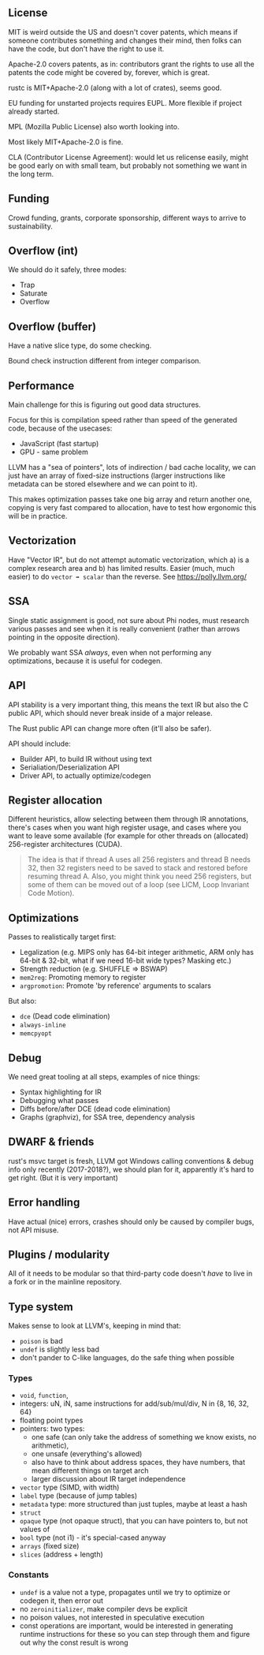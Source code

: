 
## License

MIT is weird outside the US and doesn't cover patents, which means if someone
contributes something and changes their mind, then folks can have the code, but
don't have the right to use it.

Apache-2.0 covers patents, as in: contributors grant the rights to use all the patents
the code might be covered by, forever, which is great.

rustc is MIT+Apache-2.0 (along with a lot of crates), seems good.

EU funding for unstarted projects requires EUPL. More flexible if project already started.

MPL (Mozilla Public License) also worth looking into.

Most likely MIT+Apache-2.0 is fine.

CLA (Contributor License Agreement): would let us relicense easily, might be good
early on with small team, but probably not something we want in the long term.

## Funding

Crowd funding, grants, corporate sponsorship, different ways to arrive to sustainability.

## Overflow (int)

We should do it safely, three modes:

  * Trap
  * Saturate
  * Overflow
  
## Overflow (buffer)

Have a native slice type, do some checking.

Bound check instruction different from integer comparison.

## Performance

Main challenge for this is figuring out good data structures.

Focus for this is compilation speed rather than speed of the generated code, because of the usecases:

  * JavaScript (fast startup)
  * GPU - same problem
  
LLVM has a "sea of pointers", lots of indirection / bad cache locality, we can just have an array of
fixed-size instructions (larger instructions like metadata can be stored elsewhere and we can point to it).

This makes optimization passes take one big array and return another one, copying is very fast compared
to allocation, have to test how ergonomic this will be in practice.

## Vectorization

Have "Vector IR", but do not attempt automatic vectorization, which a) is a complex research area
and b) has limited results. Easier (much, much easier) to do `vector ➡ scalar` than the reverse.
See https://polly.llvm.org/

## SSA

Single static assignment is good, not sure about Phi nodes, must research various passes and see
when it is really convenient (rather than arrows pointing in the opposite direction).

We probably want SSA *always*, even when not performing any optimizations, because it is useful for codegen.

## API

API stability is a very important thing, this means the text IR but also the C public API, which
should never break inside of a major release.

The Rust public API can change more often (it'll also be safer).

API should include:

  * Builder API, to build IR without using text
  * Serialiation/Deserialization API
  * Driver API, to actually optimize/codegen

## Register allocation

Different heuristics, allow selecting between them through IR annotations, there's cases
when you want high register usage, and cases where you want to leave some available (for
example for other threads on (allocated) 256-register architectures (CUDA).

> The idea is that if thread A uses all 256 registers and thread B needs 32, then 32
registers need to be saved to stack and restored before resuming thread A. Also, you
might think you need 256 registers, but some of them can be moved out of a loop
(see LICM, Loop Invariant Code Motion).

## Optimizations

Passes to realistically target first:

  * Legalization (e.g. MIPS only has 64-bit integer arithmetic, ARM only has 64-bit & 32-bit, what if we need 16-bit wide types? Masking etc.)
  * Strength reduction (e.g. SHUFFLE => BSWAP)
  * `mem2reg`: Promoting memory to register
  * `argpromotion`: Promote 'by reference' arguments to scalars
  
But also:

  * `dce` (Dead code elimination)
  * `always-inline`
  * `memcpyopt`

## Debug

We need great tooling at all steps, examples of nice things:

  * Syntax highlighting for IR
  * Debugging what passes
  * Diffs before/after DCE (dead code elimination)
  * Graphs (graphviz), for SSA tree, dependency analysis

## DWARF & friends

rust's msvc target is fresh, LLVM got Windows calling conventions & debug info only recently (2017-2018?),
we should plan for it, apparently it's hard to get right. (But it is very important)

## Error handling

Have actual (nice) errors, crashes should only be caused by compiler bugs, not API misuse.

## Plugins / modularity

All of it needs to be modular so that third-party code doesn't *have* to live in a fork
or in the mainline repository.

## Type system

Makes sense to look at LLVM's, keeping in mind that:

  * `poison` is bad
  * `undef` is slightly less bad
  * don't pander to C-like languages, do the safe thing when possible

### Types

  * `void`, `function`,
  * integers: uN, iN, same instructions for add/sub/mul/div, N in {8, 16, 32, 64}
  * floating point types
  * pointers: two types:
    * one safe (can only take the address of something we know exists, no arithmetic),
    * one unsafe (everything's allowed)
    * also have to think about address spaces, they have numbers, that mean different things on target arch
    * larger discussion about IR target independence
  * `vector` type (SIMD, with width)
  * `label` type (because of jump tables)
  * `metadata` type: more structured than just tuples, maybe at least a hash
  * `struct`
  * `opaque` type (not opaque struct), that you can have pointers to, but not values of
  * `bool` type (not i1) - it's special-cased anyway
  * `arrays` (fixed size)
  * `slices` (address + length)
  
### Constants

  * `undef` is a value not a type, propagates until we try to optimize or codegen it, then error out
  * no `zeroinitializer`, make compiler devs be explicit
  * no poison values, not interested in speculative execution
  * const operations are important, would be interested in generating runtime instructions for these so you can step through them and figure out why the const result is wrong
